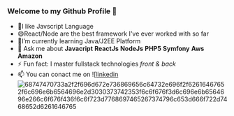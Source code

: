 ### Welcome to my Github Profile 👋

- 🌱I like Javscript Language
- 😄React/Node are the best framework I've ever worked with so far
-  🔭I’m currently learning Java/J2EE Platform
-  💬 Ask me about **Javacript** **ReactJs** **NodeJs**  **PHP5** **Symfony** **Aws Amazon**
- ⚡ Fun fact: I master fullstack technologies *front & back*
- 📫 You can conact me on
![[linkedin]([https://user-images.githubusercontent.com/7713399/182607885-24a2e021-7660-43d6-8c22-60531566e141.png](https://www.linkedin.com/in/ines-attia))
![68747470733a2f2f696d672e736869656c64732e696f2f62616467652f6c696e6b6564696e2d3030373742353f6c6f676f3d6c696e6b6564696e266c6f676f436f6c6f723d7768697465267374796c653d666f722d7468652d6261646765](https://user-images.githubusercontent.com/7713399/182608524-038bb526-3034-4d48-bbc4-e61ec18394a3.svg)
